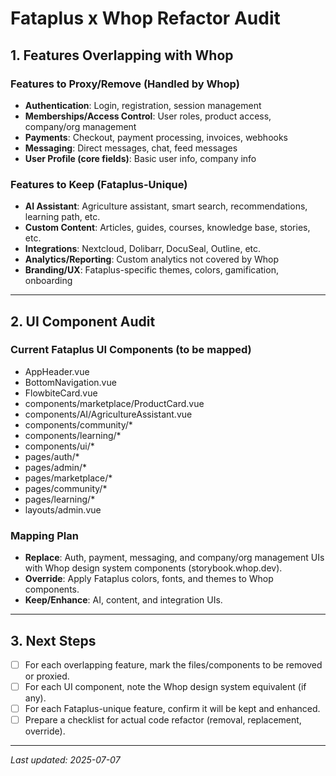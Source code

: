 # Fataplus x Whop Refactor Audit

## 1. Features Overlapping with Whop

### Features to Proxy/Remove (Handled by Whop)
- **Authentication**: Login, registration, session management
- **Memberships/Access Control**: User roles, product access, company/org management
- **Payments**: Checkout, payment processing, invoices, webhooks
- **Messaging**: Direct messages, chat, feed messages
- **User Profile (core fields)**: Basic user info, company info

### Features to Keep (Fataplus-Unique)
- **AI Assistant**: Agriculture assistant, smart search, recommendations, learning path, etc.
- **Custom Content**: Articles, guides, courses, knowledge base, stories, etc.
- **Integrations**: Nextcloud, Dolibarr, DocuSeal, Outline, etc.
- **Analytics/Reporting**: Custom analytics not covered by Whop
- **Branding/UX**: Fataplus-specific themes, colors, gamification, onboarding

---

## 2. UI Component Audit

### Current Fataplus UI Components (to be mapped)
- AppHeader.vue
- BottomNavigation.vue
- FlowbiteCard.vue
- components/marketplace/ProductCard.vue
- components/AI/AgricultureAssistant.vue
- components/community/*
- components/learning/*
- components/ui/*
- pages/auth/*
- pages/admin/*
- pages/marketplace/*
- pages/community/*
- pages/learning/*
- layouts/admin.vue

### Mapping Plan
- **Replace**: Auth, payment, messaging, and company/org management UIs with Whop design system components (storybook.whop.dev).
- **Override**: Apply Fataplus colors, fonts, and themes to Whop components.
- **Keep/Enhance**: AI, content, and integration UIs.

---

## 3. Next Steps

- [ ] For each overlapping feature, mark the files/components to be removed or proxied.
- [ ] For each UI component, note the Whop design system equivalent (if any).
- [ ] For each Fataplus-unique feature, confirm it will be kept and enhanced.
- [ ] Prepare a checklist for actual code refactor (removal, replacement, override).

---

_Last updated: 2025-07-07_
